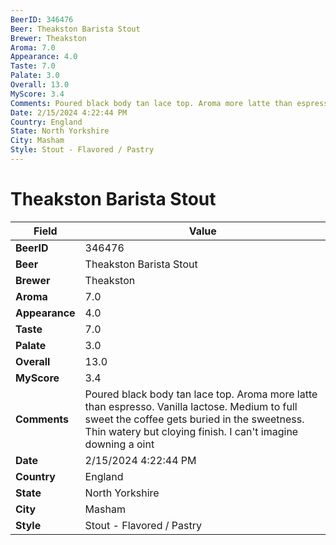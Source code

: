 ```yaml
---
BeerID: 346476
Beer: Theakston Barista Stout
Brewer: Theakston
Aroma: 7.0
Appearance: 4.0
Taste: 7.0
Palate: 3.0
Overall: 13.0
MyScore: 3.4
Comments: Poured black body tan lace top. Aroma more latte than espresso. Vanilla lactose. Medium to full sweet the coffee gets buried in the sweetness. Thin watery but cloying finish. I can't imagine downing a oint
Date: 2/15/2024 4:22:44 PM
Country: England
State: North Yorkshire
City: Masham
Style: Stout - Flavored / Pastry
---
```


# Theakston Barista Stout

| Field         | Value |
|---------------|-------|
| **BeerID** | 346476 |
| **Beer** | Theakston Barista Stout |
| **Brewer** | Theakston |
| **Aroma** | 7.0 |
| **Appearance** | 4.0 |
| **Taste** | 7.0 |
| **Palate** | 3.0 |
| **Overall** | 13.0 |
| **MyScore** | 3.4 |
| **Comments** | Poured black body tan lace top. Aroma more latte than espresso. Vanilla lactose. Medium to full sweet the coffee gets buried in the sweetness. Thin watery but cloying finish. I can't imagine downing a oint |
| **Date** | 2/15/2024 4:22:44 PM |
| **Country** | England |
| **State** | North Yorkshire |
| **City** | Masham |
| **Style** | Stout - Flavored / Pastry |
